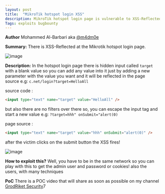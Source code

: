 ```yaml
---
layout: post
title:  "MikroTik hotspot login XSS"
description: MikroTik hotspot login page is vulnerable to XSS-Reflected
Tags: exploits bugbounty
---
```


**Author** Mohammed Al-Barbari aka [@m4dm0e](https://twitter.com/m4dm0e)

**Summary:** There is XSS-Reflected at the Mikrotik hotspot login page.

![image](../../../assets/images/Screenshot_2021-01-04_20-34-48.png)


**Description:** In the hotspot login page there is hidden input called `target` with a blank value so you can add any value into it just by adding a new parameter with the value you want and it will be reflected in the page source
e.g: `c.net/login?target=HelloAll`

source code :
```html
<input type="text" name="target" value="HelloAll" />
```

but also there are no filters over there so, you can escape the input tag and start a new value e.g: `?target=hhh" onSubmit="alert(0)`

page source : 
```html
<input type="text" name="target" value="hhh" onSubmit="alert(0)" />
```
after the victim clicks on the submit button the XSS fires!

![image](../../../assets/images/Screenshot_2021-01-04_20-35-15.png)


**How to exploit this?** 
Well, you have to be in the same network so you can play with this to get the admin user and password or cookies! also the users, with many techniques 

**PoC** 
There is a POC video that will share as soon as possible on my channel [GrodRiket Security](https://www.youtube.com/c/itgeeks)7

